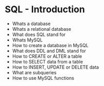 # SQL - Introduction
* Whats a database
* Whats a relational database
* What does SQL stand for
* Whats MySQL
* How to create a database in MySQL
* What does DDL and DML stand for
* How to CREATE or ALTER a table
* How to SELECT data from a table
* How to INSERT, UPDATE or DELETE data
* What are subqueries
* How to use MySQL functions
